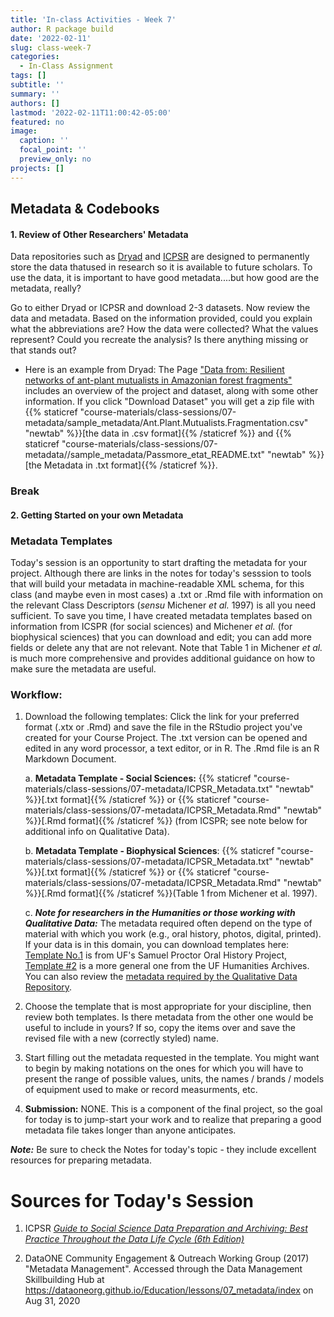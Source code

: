 ```yaml
---
title: 'In-class Activities - Week 7'
author: R package build
date: '2022-02-11'
slug: class-week-7
categories:
  - In-Class Assignment
tags: []
subtitle: ''
summary: ''
authors: []
lastmod: '2022-02-11T11:00:42-05:00'
featured: no
image:
  caption: ''
  focal_point: ''
  preview_only: no
projects: []
---
```


## Metadata & Codebooks

#### **1. Review of Other Researchers' Metadata**
     

Data repositories such as [Dryad](https://datadryad.org) and [ICPSR](https://www.icpsr.umich.edu/web/pages/) are designed to permanently store the data thatused in research so it is available to future scholars. To use the data, it is important to have good metadata....but how good are the metadata, really?

Go to either Dryad or ICPSR and download 2-3 datasets. Now review the data and metadata. Based on the information provided, could you explain what the abbreviations are? How the data were collected? What the values represent? Could you recreate the analysis? Is there anything missing or that stands out?

* Here is an example from Dryad: The Page ["Data from: Resilient networks of ant-plant mutualists in Amazonian forest fragments"](https://datadryad.org/stash/dataset/doi:10.5061/dryad.pf2r0) includes an overview of the project and dataset, along with some other information. If you click "Download Dataset" you will get a zip file with {{% staticref "course-materials/class-sessions/07-metadata/sample_metadata/Ant.Plant.Mutualists.Fragmentation.csv" "newtab" %}}[the data in .csv format]{{% /staticref %}} and {{% staticref "course-materials/class-sessions/07-metadata//sample_metadata/Passmore_etat_README.txt" "newtab" %}}[the Metadata in .txt format]{{% /staticref %}}.
    


### **Break**

#### **2. Getting Started on your own Metadata**

### Metadata Templates

Today's session is an opportunity to start drafting the metadata for your project. Although there are links in the notes for today's sesssion to tools that will build your metadata in machine-readable XML schema, for this class (and maybe even in most cases) a .txt or .Rmd file with information on the relevant Class Descriptors (*sensu* Michener _et al._ 1997) is all you need sufficient. To save you time, I have created metadata templates based on information from ICSPR (for social sciences) and Michener _et al._ (for biophysical sciences) that you can download and edit; you can add more fields or delete any that are not relevant. Note that Table 1 in Michener _et al._ is much more comprehensive and provides additional guidance on how to make sure the metadata are useful.  

### Workflow: 

1. Download the following templates: Click the link for your preferred format (.xtx or .Rmd) and save the file in the RStudio project you've created for your Course Project. The .txt version can be opened and edited in any word processor, a text editor, or in R. The .Rmd file is an R Markdown Document.  

    a. **Metadata Template - Social Sciences:** {{% staticref "course-materials/class-sessions/07-metadata/ICPSR_Metadata.txt" "newtab" %}}[.txt format]{{% /staticref %}} or {{% staticref "course-materials/class-sessions/07-metadata/ICPSR_Metadata.Rmd" "newtab" %}}[.Rmd format]{{% /staticref %}} (from ICSPR; see note below for additional info on Qualitative Data).
    
      b. **Metadata Template - Biophysical Sciences**: {{% staticref "course-materials/class-sessions/07-metadata/ICPSR_Metadata.txt" "newtab" %}}[.txt format]{{% /staticref %}} or {{% staticref "course-materials/class-sessions/07-metadata/ICPSR_Metadata.Rmd" "newtab" %}}[.Rmd format]{{% /staticref %}}(Table 1 from Michener et al. 1997).
      
      c. **_Note for researchers in the Humanities or those working with Qualitative Data:_** The metadata required often depend on the type of material with which you work (e.g., oral history, photos, digital, printed). If your data is in this domain, you can download templates here: [Template No.1](https://docs.google.com/spreadsheets/d/1x98TWee85Gq9oas90JJYtB5DyPBkMSNEs29Mb1qyAeQ/edit#gid=0) is from UF's Samuel Proctor Oral History Project, [Template #2](https://docs.google.com/spreadsheets/d/1K9RRNWrWbK0ikQai4_baBmxobqsX6jwEsiAHVjEJRDE/edit#gid=1745662283) is a more general one from the UF Humanities Archives. You can also review the [metadata required by the Qualitative Data Repository](https://qdr.syr.edu/content/qdr-metadata-application-profile).

2. Choose the template that is most appropriate for your discipline, then review both templates.  Is there metadata from the other one would be useful to include in yours? If so, copy the items over and save the revised file with a new (correctly styled) name.

3. Start filling out the metadata requested in the template. You might want to begin by making notations on the ones for which you will have to present the range of possible values, units, the names / brands / models of equipment used to make or record measurments, etc.

4. **Submission:** NONE. This is a component of the final project, so the goal for today is to jump-start your work and to realize that preparing a good metadata file takes longer than anyone anticipates. 

**_Note:_** Be sure to check the Notes for today's topic - they include excellent resources for preparing metadata.

# Sources for Today's Session

1. ICPSR [*Guide to Social Science Data Preparation and Archiving: 
Best Practice Throughout the Data Life Cycle (6th Edition)*](https://www.icpsr.umich.edu/web/pages/deposit/guide/)

2. DataONE Community Engagement & Outreach Working Group (2017) "Metadata Management". Accessed through the Data Management Skillbuilding Hub at https://dataoneorg.github.io/Education/lessons/07_metadata/index on Aug 31, 2020


